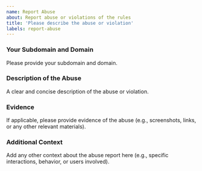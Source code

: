 ```yaml
---
name: Report Abuse
about: Report abuse or violations of the rules
title: 'Please describe the abuse or violation'
labels: report-abuse
---
```


### Your Subdomain and Domain
Please provide your subdomain and domain.

### Description of the Abuse
A clear and concise description of the abuse or violation.

### Evidence
If applicable, please provide evidence of the abuse (e.g., screenshots, links, or any other relevant materials).

### Additional Context
Add any other context about the abuse report here (e.g., specific interactions, behavior, or users involved).
